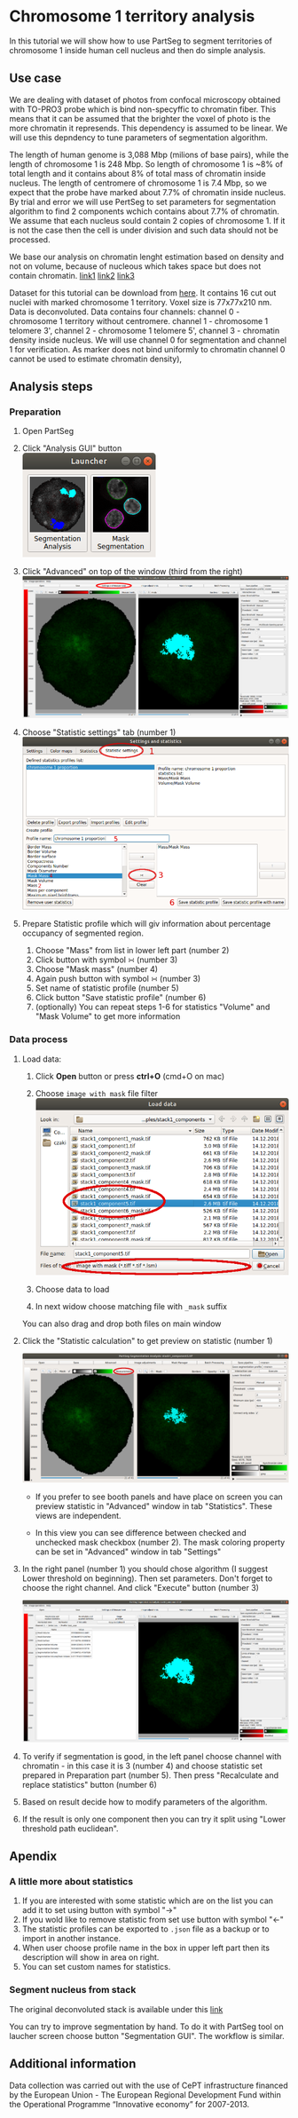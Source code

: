 # Chromosome 1 territory analysis 

In this tutorial we will show how to use PartSeg to segment territories of chromosome 1 inside human cell nucleus and then do simple analysis.  

## Use case 

We are dealing with dataset of photos from confocal microscopy obtained with TO-PRO3 probe which is bind non-specyffic to chromatin fiber. This means that it can be assumed that the brighter the voxel of photo is the more chromatin it represends. This dependency is assumed to be linear.
We will use this depndency to tune parameters of segmentation algorithm.

The length of human genome is 3,088 Mbp (milions of base pairs), while the length of chromosome 1 is 248 Mbp. So length of chromosome 1 is ~8% of total length and it contains about 8% of total mass of chromatin inside nucleus.
The length of centromere of chromosome 1 is 7.4 Mbp, so we expect that the probe have marked about 7.7% of chromatin inside nucleus. By trial and error we will use PertSeg to set parameters for segmentation algorithm to find 2 components wchich contains about 7.7% of chromatin.
We assume that each nucleus sould contain 2 copies of chromosome 1. If it is not the case then the cell is under division and such data should not be processed.

We base our analysis on chromatin lenght estimation based on density and not on volume, because of nucleous which takes space but does not contain chromatin. [link1](https://en.wikipedia.org/wiki/Human_genome) [link2](https://en.wikipedia.org/wiki/Chromosome_1) [link3](https://en.wikipedia.org/wiki/Centromere#Positions)

Dataset for this tutorial can be download from [here](http://nucleus3d.cent.uw.edu.pl/PartSeg/Downloads/A_deconv_elements.zip). It contains 16 cut out nuclei with marked chromosome 1 territory. Voxel size is 77x77x210 nm. Data is deconvoluted. Data contains four channels: channel 0 - chromosome 1 territory without centromere.
channel 1 - chromosome 1 telomere 3', channel 2 - chromosome 1 telomere 5', channel 3 - chromatin density inside nucleus. We will use channel 0 for segmentation and channel 1 for verification. As marker does not bind uniformly to chromatin channel 0 cannot be used to estimate chromatin density),

## Analysis steps

### Preparation

1.  Open PartSeg

2.  Click "Analysis GUI" button  
    ![launcher GUI](./images/launcher.png)

3.  Click "Advanced" on top of the window (third from the right)  
    ![PartSeg GUI](images/main_window.png)

4.  Choose "Statistic settings" tab (number 1)  
    ![Advanced window](images/advanced.png)

5.  Prepare Statistic profile which will giv information about percentage occupancy of segmented region.
    1.  Choose "Mass" from list in lower left part (number 2)
    2.  Click button with symbol ∺ (number 3) 
    3.  Choose "Mask mass" (number 4)
    4.  Again push button with symbol ∺ (number 3)
    5.  Set name of statistic profile (number 5)
    6.  Click button "Save statistic profile" (number 6)
    7.  (optionally) You can repeat steps 1-6 for statistics "Volume" and "Mask Volume" to get more information


### Data process
1.  Load data:
    1.  Click **Open** button or press **ctrl+O** (cmd+O on mac)

    2.  Choose `image with mask` file filter  
        ![open dialog](images/open_file.png)

    3.  Choose data to load

    4.  In next widow choose matching file with `_mask` suffix

    You can also drag and drop both files on main window

2.  Click the "Statistic calculation" to get preview on statistic (number 1)

    ![PartSeg GUI](images/main_window_analysis.png)

    -   If you prefer to see booth panels and have place on screen you can preview statistic in 
        "Advanced" window in tab "Statistics". These views are independent.

    -   In this view you can see difference between checked and unchecked mask checkbox (number 2).
        The mask coloring property can be set in "Advanced" window in tab "Settings"

3.  In the right panel (number 1) you should chose algorithm (I suggest Lower threshold on beginning). 
    Then set parameters. Don't forget to choose the right channel. And click "Execute" button (number 3)

    ![PartSeg GUI](images/main_window_analysis2.png)      

4.  To verify if segmentation is good, in the left panel choose channel with chromatin - in this case it is 3 (number 4)
    and choose statistic set prepared in Preparation part (number 5). Then press "Recalculate and replace statistics" 
    button (number 6)

5.  Based on result decide how to modify parameters of the algorithm.

6.  If the result is only one component then you can try it split using "Lower threshold path euclidean".

## Apendix 
### A little more about statistics 

1.  If you are interested with some statistic which are on the list you can add it to set using button with symbol "→"
2.  If you wold like to remove statistic from set use button with symbol "←"
3.  The statistic profiles can be exported to `.json` file as a backup or to import in another instance.
4.  When user choose profile name in the box in upper left part then its description will show in area on right.
5.  You can set custom names for statistics.

### Segment nucleus from stack
The original deconvoluted stack is available under this [link]([link](http://nucleus3d.cent.uw.edu.pl/PartSeg/Downloads/A_deconv_stack.zip)) 

You can try to improve segmentation by hand. To do it with PartSeg tool on laucher screen choose button "Segmentation GUI". The workflow is similar.

## Additional information
Data collection was carried out with the use of CePT infrastructure financed by the European Union - The European Regional Development Fund within the Operational Programme “Innovative economy” for 2007-2013.

[comment]: <> (pandoc -t html -s -o tutorial-chromosome1.html --css pandoc.css -M pagetitle:"Chromosome 1 territory analysis"  tutorial-chromosome1.md)
